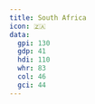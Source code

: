 ```yaml
---
title: South Africa
icon: 🇿🇦
data:
  gpi: 130
  gdp: 41
  hdi: 110
  whr: 83
  col: 46
  gci: 44
---
```


